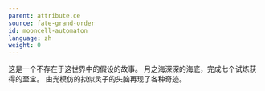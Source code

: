 ```yaml
---
parent: attribute.ce
source: fate-grand-order
id: mooncell-automaton
language: zh
weight: 0
---
```


这是一个不存在于这世界中的假设的故事。
月之海深深的海底，完成七个试炼获得的至宝。
由光模仿的拟似灵子的头脑再现了各种奇迹。
